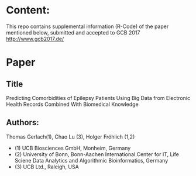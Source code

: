 # Content:
This repo contains supplemental information (R-Code) of the paper mentioned below, submitted and accepted to GCB 2017 http://www.gcb2017.de/

# Paper
## Title
Predicting Comorbidities of Epilepsy Patients Using Big Data from Electronic Health Records Combined With Biomedical Knowledge

## Authors:
Thomas Gerlach(1), Chao Lu (3), Holger Fröhlich (1,2) 
* (1) UCB Biosciences GmbH, Monheim, Germany
* (2) University of Bonn, Bonn-Aachen International Center for IT, Life Sciene Data Analytics and Algorithmic Bioinformatics, Germany
* (3) UCB Ltd., Raleigh, USA
